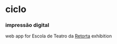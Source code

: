 # ciclo
### impressão digital
web app for Escola de Teatro da <a href="https://retorta.com">Retorta</a> exhibition
